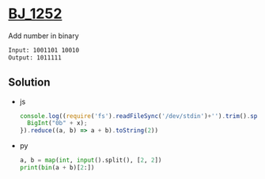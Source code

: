 # [BJ_1252](https://acmicpc.net/problem/1252)

Add number in binary

```txt
Input: 1001101 10010
Output: 1011111
```

## Solution

* js

  ```js
  console.log((require('fs').readFileSync('/dev/stdin')+'').trim().split(' ').map(x => {
    BigInt("0b" + x);
  }).reduce((a, b) => a + b).toString(2))
  ```

* py

  ```py
  a, b = map(int, input().split(), [2, 2])
  print(bin(a + b)[2:])
  ```
